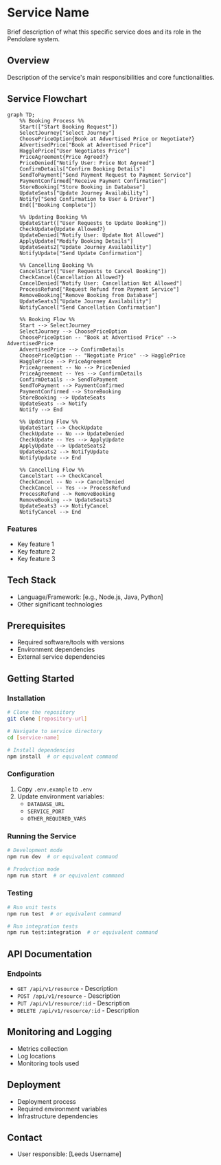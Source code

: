 # Service Name

Brief description of what this specific service does and its role in the Pendolare system.

## Overview

Description of the service's main responsibilities and core functionalities.

## Service Flowchart

```mermaid
graph TD;
    %% Booking Process %%
    Start(["Start Booking Request"])
    SelectJourney["Select Journey"]
    ChoosePriceOption{Book at Advertised Price or Negotiate?}
    AdvertisedPrice["Book at Advertised Price"]
    HagglePrice["User Negotiates Price"]
    PriceAgreement{Price Agreed?}
    PriceDenied["Notify User: Price Not Agreed"]
    ConfirmDetails["Confirm Booking Details"]
    SendToPayment["Send Payment Request to Payment Service"]
    PaymentConfirmed["Receive Payment Confirmation"]
    StoreBooking["Store Booking in Database"]
    UpdateSeats["Update Journey Availability"]
    Notify["Send Confirmation to User & Driver"]
    End(["Booking Complete"])

    %% Updating Booking %%
    UpdateStart(["User Requests to Update Booking"])
    CheckUpdate{Update Allowed?}
    UpdateDenied["Notify User: Update Not Allowed"]
    ApplyUpdate["Modify Booking Details"]
    UpdateSeats2["Update Journey Availability"]
    NotifyUpdate["Send Update Confirmation"]

    %% Cancelling Booking %%
    CancelStart(["User Requests to Cancel Booking"])
    CheckCancel{Cancellation Allowed?}
    CancelDenied["Notify User: Cancellation Not Allowed"]
    ProcessRefund["Request Refund from Payment Service"]
    RemoveBooking["Remove Booking from Database"]
    UpdateSeats3["Update Journey Availability"]
    NotifyCancel["Send Cancellation Confirmation"]

    %% Booking Flow %%
    Start --> SelectJourney
    SelectJourney --> ChoosePriceOption
    ChoosePriceOption -- "Book at Advertised Price" --> AdvertisedPrice
    AdvertisedPrice --> ConfirmDetails
    ChoosePriceOption -- "Negotiate Price" --> HagglePrice
    HagglePrice --> PriceAgreement
    PriceAgreement -- No --> PriceDenied
    PriceAgreement -- Yes --> ConfirmDetails
    ConfirmDetails --> SendToPayment
    SendToPayment --> PaymentConfirmed
    PaymentConfirmed --> StoreBooking
    StoreBooking --> UpdateSeats
    UpdateSeats --> Notify
    Notify --> End

    %% Updating Flow %%
    UpdateStart --> CheckUpdate
    CheckUpdate -- No --> UpdateDenied
    CheckUpdate -- Yes --> ApplyUpdate
    ApplyUpdate --> UpdateSeats2
    UpdateSeats2 --> NotifyUpdate
    NotifyUpdate --> End

    %% Cancelling Flow %%
    CancelStart --> CheckCancel
    CheckCancel -- No --> CancelDenied
    CheckCancel -- Yes --> ProcessRefund
    ProcessRefund --> RemoveBooking
    RemoveBooking --> UpdateSeats3
    UpdateSeats3 --> NotifyCancel
    NotifyCancel --> End
```

### Features
- Key feature 1
- Key feature 2
- Key feature 3

## Tech Stack
- Language/Framework: [e.g., Node.js, Java, Python]
- Other significant technologies

## Prerequisites
- Required software/tools with versions
- Environment dependencies
- External service dependencies

## Getting Started

### Installation
```bash
# Clone the repository
git clone [repository-url]

# Navigate to service directory
cd [service-name]

# Install dependencies
npm install  # or equivalent command
```

### Configuration
1. Copy `.env.example` to `.env`
2. Update environment variables:
   - `DATABASE_URL`
   - `SERVICE_PORT`
   - `OTHER_REQUIRED_VARS`

### Running the Service
```bash
# Development mode
npm run dev  # or equivalent command

# Production mode
npm run start  # or equivalent command
```

### Testing
```bash
# Run unit tests
npm run test  # or equivalent command

# Run integration tests
npm run test:integration  # or equivalent command
```

## API Documentation

### Endpoints
- `GET /api/v1/resource` - Description
- `POST /api/v1/resource` - Description
- `PUT /api/v1/resource/:id` - Description
- `DELETE /api/v1/resource/:id` - Description

## Monitoring and Logging
- Metrics collection
- Log locations
- Monitoring tools used

## Deployment
- Deployment process
- Required environment variables
- Infrastructure dependencies


## Contact
- User responsible: [Leeds Username]
